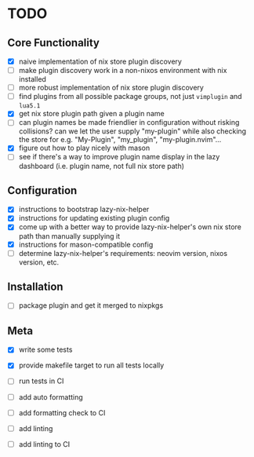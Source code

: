 # TODO

## Core Functionality

- [x] naive implementation of nix store plugin discovery
- [ ] make plugin discovery work in a non-nixos environment with nix installed
- [ ] more robust implementation of nix store plugin discovery
- [ ] find plugins from all possible package groups, not just `vimplugin` and `lua5.1`
- [x] get nix store plugin path given a plugin name
- [ ] can plugin names be made friendlier in configuration without risking collisions?
        can we let the user supply "my-plugin" while also checking the store for
        e.g. "My-Plugin", "my_plugin", "my-plugin.nvim"...
- [x] figure out how to play nicely with mason
- [ ] see if there's a way to improve plugin name display in the lazy dashboard (i.e. plugin name, not full nix store path)

## Configuration

- [x] instructions to bootstrap lazy-nix-helper
- [x] instructions for updating existing plugin config
- [x] come up with a better way to provide lazy-nix-helper's own nix store path than manually supplying it
- [x] instructions for mason-compatible config
- [ ] determine lazy-nix-helper's requirements: neovim version, nixos version, etc.

## Installation

- [ ] package plugin and get it merged to nixpkgs

## Meta

- [x] write some tests
- [x] provide makefile target to run all tests locally
- [ ] run tests in CI
- [ ] add auto formatting
- [ ] add formatting check to CI
- [ ] add linting
- [ ] add linting to CI

